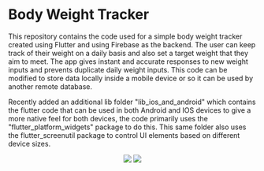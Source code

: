 # Body Weight Tracker

This repository contains the code used for a simple body weight tracker created using Flutter and using Firebase as the backend. The user can keep track of their weight on a daily basis and also set a target weight that they aim to meet. The app gives instant and accurate responses to new weight inputs and prevents duplicate daily weight inputs. This code can be modified to store data locally inside a mobile device or so it can be used by another remote database. 

Recently added an additional lib folder "lib_ios_and_android" which contains the flutter code that can be used in both Android and IOS devices to give a more native feel for both devices, the code primarily uses the "flutter_platform_widgets" package to do this. This same folder also uses the flutter_screenutil package to control UI elements based on different device sizes.

<p align="center">
<img src = "https://user-images.githubusercontent.com/65980399/160705103-b8f19a23-04a9-4e1d-a99f-803a50fbeec2.gif"/> <img src = "https://user-images.githubusercontent.com/65980399/160704629-f574f03a-fec0-469c-9632-dac8785138bc.gif"/>
  </p>
